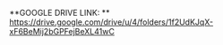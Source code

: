 **GOOGLE DRIVE LINK: ** https://drive.google.com/drive/u/4/folders/1f2UdKJqX-xF6BeMij2bGPFejBeXL41wC
